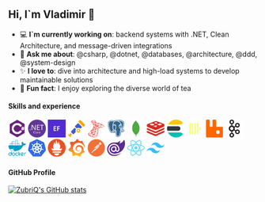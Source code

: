 ## Hi, I`m Vladimir 👋 
- 💻 **I`m currently working on**: backend systems with .NET, Clean Architecture, and message-driven integrations
- 💬 **Ask me about**: @csharp, @dotnet, @databases, @architecture, @ddd, @system-design
- ✨ **I love to**: dive into architecture and high-load systems to develop maintainable solutions
- 🌿 **Fun fact**: I enjoy exploring the diverse world of tea

#### Skills and experience
<a href="https://learn.microsoft.com/en-us/dotnet/csharp" target="_blank" rel="noreferrer"><img src="https://raw.githubusercontent.com/devicons/devicon/master/icons/csharp/csharp-plain.svg" width="36" height="36" alt="csharp" /></a>
<a href="https://dotnet.microsoft.com/en-us/download" target="_blank" rel="noreferrer"><img src="https://raw.githubusercontent.com/devicons/devicon/master/icons/dotnetcore/dotnetcore-original.svg" width="36" height="36" alt="dotnetcore" /></a>
<a href="https://learn.microsoft.com/en-us/ef/core" target="_blank" rel="noreferrer"><img src="https://raw.githubusercontent.com/devicons/devicon/master/icons/entityframeworkcore/entityframeworkcore-plain.svg" width="36" height="36" alt="efcore" /></a>
<a href="https://opentelemetry.io/docs/languages/dotnet" target="_blank" rel="noreferrer"><img src="https://raw.githubusercontent.com/devicons/devicon/master/icons/opentelemetry/opentelemetry-original.svg" width="36" height="36" alt="opentelemetry" /></a>
<a href="https://www.microsoft.com/en-us/sql-server" target="_blank" rel="noreferrer"><img src="https://raw.githubusercontent.com/devicons/devicon/master/icons/microsoftsqlserver/microsoftsqlserver-plain.svg" width="36" height="36" alt="mssql" /></a>
<a href="https://www.postgresql.org" target="_blank" rel="noreferrer"><img src="https://raw.githubusercontent.com/devicons/devicon/master/icons/postgresql/postgresql-plain.svg" width="36" height="36" alt="postgresql" /></a>
<a href="https://www.mongodb.com" target="_blank" rel="noreferrer"><img src="https://raw.githubusercontent.com/devicons/devicon/master/icons/mongodb/mongodb-plain.svg" width="36" height="36" alt="mongodb" /></a>
<a href="https://redis.io" target="_blank" rel="noreferrer"><img src="https://raw.githubusercontent.com/devicons/devicon/master/icons/redis/redis-plain.svg" width="36" height="36" alt="redis" /></a>
<a href="https://www.elastic.co/elasticsearch" target="_blank" rel="noreferrer"><img src="https://raw.githubusercontent.com/devicons/devicon/master/icons/elasticsearch/elasticsearch-original.svg" width="36" height="36" alt="elasticsearch" /></a>
<a href="https://clickhouse.com" target="_blank" rel="noreferrer"><img src="https://raw.githubusercontent.com/devicons/devicon/master/icons/clickhouse/clickhouse-plain.svg" width="36" height="36" alt="clickhouse" /></a>
<a href="https://www.rabbitmq.com" target="_blank" rel="noreferrer"><img src="https://raw.githubusercontent.com/devicons/devicon/master/icons/rabbitmq/rabbitmq-original.svg" width="36" height="36" alt="rabbitmq" /></a>
<a href="https://kafka.apache.org" target="_blank" rel="noreferrer"><img src="https://raw.githubusercontent.com/devicons/devicon/master/icons/apachekafka/apachekafka-original.svg" width="36" height="36" alt="kafka" /></a>
<a href="https://www.docker.com" target="_blank" rel="noreferrer"><img src="https://raw.githubusercontent.com/devicons/devicon/master/icons/docker/docker-plain-wordmark.svg" width="36" height="36" alt="docker" /></a>
<a href="https://kubernetes.io" target="_blank" rel="noreferrer"><img src="https://raw.githubusercontent.com/devicons/devicon/master/icons/kubernetes/kubernetes-plain.svg" width="36" height="36" alt="kubernetes" /></a>
<a href="https://prometheus.io" target="_blank" rel="noreferrer"><img src="https://raw.githubusercontent.com/devicons/devicon/master/icons/prometheus/prometheus-original.svg" width="36" height="36" alt="prometheus" /></a>
<a href="https://grafana.com" target="_blank" rel="noreferrer"><img src="https://raw.githubusercontent.com/devicons/devicon/master/icons/grafana/grafana-original.svg" width="36" height="36" alt="grafana" /></a>
<a href="https://www.postman.com" target="_blank" rel="noreferrer"><img src="https://raw.githubusercontent.com/devicons/devicon/master/icons/postman/postman-plain.svg" width="36" height="36" alt="postman" /></a>
<a href="https://dotnet.microsoft.com/en-us/apps/aspnet/web-apps/blazor" target="_blank" rel="noreferrer"><img src="https://raw.githubusercontent.com/devicons/devicon/master/icons/blazor/blazor-original.svg" width="36" height="36" alt="blazor" /></a>
<a href="https://react.dev" target="_blank" rel="noreferrer"><img src="https://raw.githubusercontent.com/devicons/devicon/master/icons/react/react-original.svg" width="36" height="36" alt="react" /></a>
<a href="https://tailwindcss.com" target="_blank" rel="noreferrer"><img src="https://raw.githubusercontent.com/devicons/devicon/master/icons/tailwindcss/tailwindcss-original.svg" width="36" height="36" alt="tailwindcss" /></a>

#### GitHub Profile
[![ZubriQ's GitHub stats](https://github-readme-stats.vercel.app/api?username=ZubriQ&count_private=true&show_icons=true&locale=en&theme=transparent&rank_icon=github)](https://github.com/ZubriQ/github-readme-stats)

